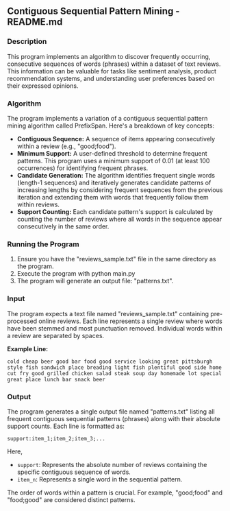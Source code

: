 ## Contiguous Sequential Pattern Mining - README.md

### Description

This program implements an algorithm to discover frequently occurring, consecutive sequences of words (phrases) within a dataset of text reviews. This information can be valuable for tasks like sentiment analysis, product recommendation systems, and understanding user preferences based on their expressed opinions.


### Algorithm

The program implements a variation of a contiguous sequential pattern mining algorithm called PrefixSpan. Here's a breakdown of key concepts:

* **Contiguous Sequence:** A sequence of items appearing consecutively within a review (e.g., "good;food").
* **Minimum Support:**  A user-defined threshold to determine frequent patterns. This program uses a minimum support of 0.01 (at least 100 occurrences) for identifying frequent phrases.
* **Candidate Generation:** The algorithm identifies frequent single words (length-1 sequences) and iteratively generates candidate patterns of increasing lengths by considering frequent sequences from the previous iteration and extending them with words that frequently follow them within reviews.
* **Support Counting:** Each candidate pattern's support is calculated by counting the number of reviews where all words in the sequence appear consecutively in the same order.

### Running the Program

1. Ensure you have the "reviews_sample.txt" file in the same directory as the program.
2. Execute the program with python main.py
3. The program will generate an output file: "patterns.txt".


### Input

The program expects a text file named "reviews_sample.txt" containing pre-processed online reviews. Each line represents a single review where words have been stemmed and most punctuation removed. Individual words within a review are separated by spaces.

**Example Line:**

```
cold cheap beer good bar food good service looking great pittsburgh style fish sandwich place breading light fish plentiful good side home cut fry good grilled chicken salad steak soup day homemade lot special great place lunch bar snack beer
```


### Output

The program generates a single output file named "patterns.txt" listing all frequent contiguous sequential patterns (phrases) along with their absolute support counts. Each line is formatted as:

```
support:item_1;item_2;item_3;...
```

Here,

* `support`: Represents the absolute number of reviews containing the specific contiguous sequence of words.
* `item_n`: Represents a single word in the sequential pattern.

The order of words within a pattern is crucial. For example, "good;food" and "food;good" are considered distinct patterns.